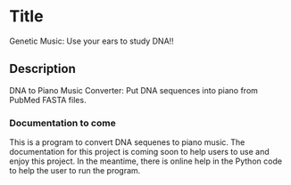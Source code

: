 # Title


Genetic Music: Use your ears to study DNA!!

## Description

DNA to Piano Music Converter: Put DNA sequences into piano from PubMed FASTA files.

### Documentation to come

This is a program to convert DNA sequenes to piano music.
The documentation for this project is coming soon to help
users to use and enjoy this project. In the meantime,
there is online help in the Python code to help the
user to run the program.
